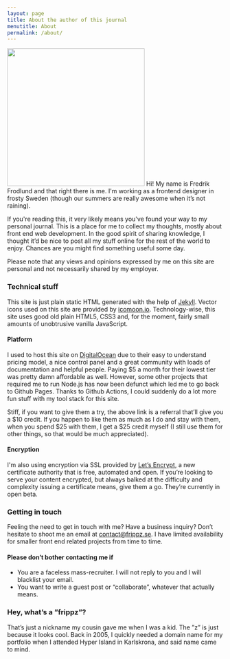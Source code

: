 ```yaml
---
layout: page
title: About the author of this journal
menutitle: About
permalink: /about/
---
```


<img src="//frippz-se.s3.amazonaws.com/just-me.jpg" alt="" height="320" width="320" class="left"> Hi! My name is Fredrik Frodlund and that right there is me. I'm working as a frontend designer in frosty Sweden (though our summers are really awesome when it’s not raining).

If you're reading this, it very likely means you've found your way to my personal journal. This is a place for me to collect my thoughts, mostly about front end web development. In the good spirit of sharing knowledge, I thought it’d be nice to post all my stuff online for the rest of the world to enjoy. Chances are you might find something useful some day.

Please note that any views and opinions expressed by me on this site are personal and not necessarily shared by my employer.

### Technical stuff

This site is just plain static HTML generated with the help of [Jekyll](http://jekyllrb.com/). Vector icons used on this site are provided by [icomoon.io](https://icomoon.io). Technology-wise, this site uses good old plain HTML5, CSS3 and, for the moment, fairly small amounts of unobtrusive vanilla JavaScript.

#### Platform

I used to host this site on [DigitalOcean](https://m.do.co/c/2e95857e7f62) due to their easy to understand pricing model, a nice control panel and a great community with loads of documentation and helpful people. Paying $5 a month for their lowest tier was pretty damn affordable as well. However, some other projects that required me to run Node.js has now been defunct which led me to go back to Github Pages. Thanks to Github Actions, I could suddenly do a lot more fun stuff with my tool stack for this site.

Stiff, if you want to give them a try, the above link is a referral that’ll give you a $10 credit. If you happen to like them as much as I do and stay with them, when you spend $25 with them, I get a $25 credit myself (I still use them for other things, so that would be much appreciated).

#### Encryption

I'm also using encryption via SSL provided by [Let’s Encrypt](https://letsencrypt.org), a new certificate authority that is free, automated and open. If you’re looking to serve your content encrypted, but always balked at the difficulty and complexity issuing a certificate means, give them a go. They’re currently in open beta.

### Getting in touch

Feeling the need to get in touch with me? Have a business inquiry? Don’t hesitate to shoot me an email at [contact@frippz.se](mailto:contact@frippz.se). I have limited availability for smaller front end related projects from time to time.

#### Please don’t bother contacting me if

* You are a faceless mass-recruiter. I will not reply to you and I will blacklist your email.
* You want to write a guest post or “collaborate”, whatever that actually means.

### Hey, what’s a ”frippz”?

That’s just a nickname my cousin gave me when I was a kid. The ”z” is just because it looks cool. Back in 2005, I quickly needed a domain name for my portfolio when I attended Hyper Island in Karlskrona, and said name came to mind.
